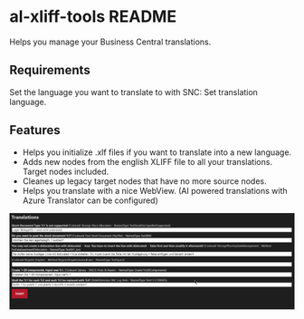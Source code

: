 # al-xliff-tools README

Helps you manage your Business Central translations.

## Requirements

Set the language you want to translate to with SNC: Set translation language.

## Features

* Helps you initialize .xlf files if you want to translate into a new language.
* Adds new nodes from the english XLIFF file to all your translations. Target nodes included.
* Cleanes up legacy target nodes that have no more source nodes.
* Helps you translate with a nice WebView. (AI powered translations with Azure Translator can be configured)

![Translation Webview with Custom Azure Translation](images/TranslationWebview.png)